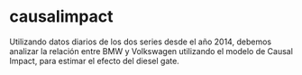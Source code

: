 # causalimpact

Utilizando datos diarios de los dos series desde el año 2014, debemos analizar la relación entre BMW y Volkswagen utilizando el modelo de Causal Impact, para estimar el efecto del diesel gate.
